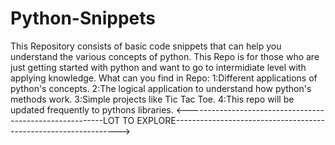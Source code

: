 # Python-Snippets
This  Repository consists of basic code snippets that can help you understand the various concepts of python.
This Repo is for those who are just getting started with python and want to go to intermidiate level with applying knowledge.
What can you find in Repo:
     1:Different applications of python's concepts.
     2:The logical application to understand how python's methods work.
     3:Simple projects like Tic Tac Toe.
     4:This repo will be updated frequently to pythons libraries.
<---------------------------------------------------------LOT TO EXPLORE---------------------------------------------------------------->     
